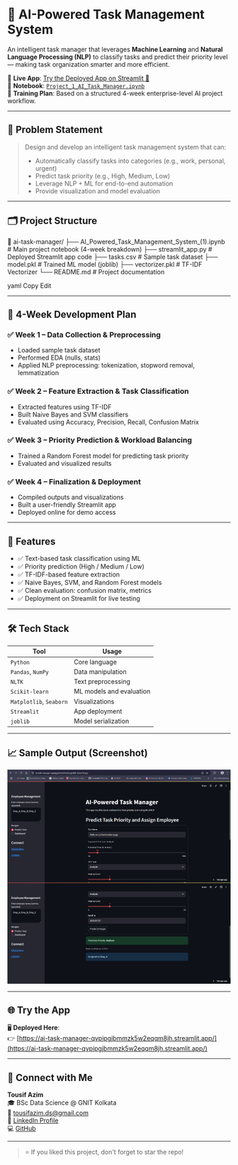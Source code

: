 # 🧠 AI-Powered Task Management System

An intelligent task manager that leverages **Machine Learning** and **Natural Language Processing (NLP)** to classify tasks and predict their priority level — making task organization smarter and more efficient.

🔗 **Live App**: [Try the Deployed App on Streamlit 🚀](https://ai-task-manager-qvpipgjbmmzk5w2eqqm8jh.streamlit.app/)  
📂 **Notebook**: [`Project_1_AI_Task_Manager.ipynb`](./AI_Powered_Task_Management_System_(1).ipynb)  
📘 **Training Plan**: Based on a structured 4-week enterprise-level AI project workflow.

---

## 🧩 Problem Statement

> Design and develop an intelligent task management system that can:
> - Automatically classify tasks into categories (e.g., work, personal, urgent)
> - Predict task priority (e.g., High, Medium, Low)
> - Leverage NLP + ML for end-to-end automation
> - Provide visualization and model evaluation

---

## 🗂️ Project Structure

📁 ai-task-manager/
├── AI_Powered_Task_Management_System_(1).ipynb # Main project notebook (4-week breakdown)
├── streamlit_app.py # Deployed Streamlit app code
├── tasks.csv # Sample task dataset
├── model.pkl # Trained ML model (joblib)
├── vectorizer.pkl # TF-IDF Vectorizer
└── README.md # Project documentation

yaml
Copy
Edit

---

## 📅 4-Week Development Plan

### ✅ Week 1 – Data Collection & Preprocessing
- Loaded sample task dataset
- Performed EDA (nulls, stats)
- Applied NLP preprocessing: tokenization, stopword removal, lemmatization

### ✅ Week 2 – Feature Extraction & Task Classification
- Extracted features using TF-IDF
- Built Naive Bayes and SVM classifiers
- Evaluated using Accuracy, Precision, Recall, Confusion Matrix

### ✅ Week 3 – Priority Prediction & Workload Balancing
- Trained a Random Forest model for predicting task priority
- Evaluated and visualized results

### ✅ Week 4 – Finalization & Deployment
- Compiled outputs and visualizations
- Built a user-friendly Streamlit app
- Deployed online for demo access

---

## 🚀 Features

- ✅ Text-based task classification using ML
- ✅ Priority prediction (High / Medium / Low)
- ✅ TF-IDF-based feature extraction
- ✅ Naive Bayes, SVM, and Random Forest models
- ✅ Clean evaluation: confusion matrix, metrics
- ✅ Deployment on Streamlit for live testing

---

## 🛠️ Tech Stack

| Tool | Usage |
|------|-------|
| `Python` | Core language |
| `Pandas`, `NumPy` | Data manipulation |
| `NLTK` | Text preprocessing |
| `Scikit-learn` | ML models and evaluation |
| `Matplotlib`, `Seaborn` | Visualizations |
| `Streamlit` | App deployment |
| `joblib` | Model serialization |

---

## 📈 Sample Output (Screenshot)

![AI Task Manager App](./app_screenshot.png)


---

## 🌐 Try the App

🖥️ **Deployed Here**:  
👉 [https://ai-task-manager-qvpipgjbmmzk5w2eqqm8jh.streamlit.app/](https://ai-task-manager-qvpipgjbmmzk5w2eqqm8jh.streamlit.app/)

---

## 🤝 Connect with Me

**Tousif Azim**  
🎓 BSc Data Science @ GNIT Kolkata  
📧 tousifazim.ds@gmail.com  
🔗 [LinkedIn Profile](https://www.linkedin.com/in/tousifazim)  
💻 [GitHub](https://github.com/Tousif18)

---

> ⭐ If you liked this project, don't forget to star the repo!

